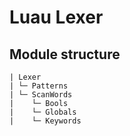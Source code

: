 # Luau Lexer

## Module structure
```
| Lexer
| └─ Patterns
| └─ ScanWords
|    └─ Bools
|    └─ Globals
|    └─ Keywords
```